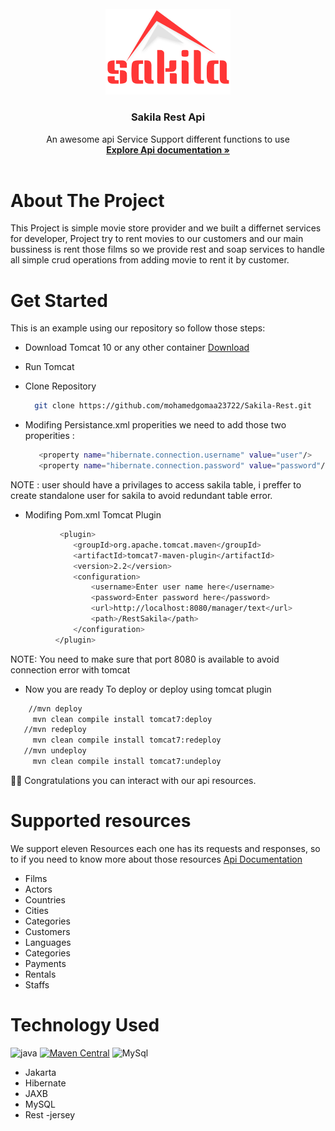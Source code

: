 <br />
<div align="center">
  <a href="https://github.com/othneildrew/Best-README-Template">
    <img src="images/logo.png" alt="Logo" width="200" height="auto">
  </a>
  <h3 align="center">Sakila Rest Api</h3>
  <p align="center">
    An awesome api Service Support different functions to use
    <br />
    <a href="https://web.postman.co/documentation/14572081-20c650b2-628c-4480-8f2d-f6198b29025b/publish?workspaceId=a46008db-a28f-4544-8783-508d3280939a#url"><strong>Explore Api documentation »</strong></a>
    <br />
    <br />
  </p>
</div>

# About The Project
This Project is simple movie store provider and we built a differnet services for developer, Project try to rent movies to our customers and 
our main bussiness is rent those films so we provide rest and soap services to handle all simple crud operations from adding movie to rent it by
customer.

# Get Started
This is an example using our repository so follow those steps:
- Download Tomcat 10 or any other container [Download](https://tomcat.apache.org/download-10.cgi)

- Run Tomcat 

- Clone Repository

  ```sh
    git clone https://github.com/mohamedgomaa23722/Sakila-Rest.git
  ``` 

- Modifing Persistance.xml properities
  we need to add those two properities :
 
  ```sh
     <property name="hibernate.connection.username" value="user"/>
     <property name="hibernate.connection.password" value="password"/>
  ``` 
 
 NOTE : user should have a privilages to access sakila table, i preffer to create standalone user for sakila
 to avoid redundant table error.
 
 - Modifing Pom.xml Tomcat Plugin
  
  ```sh
             <plugin>
                <groupId>org.apache.tomcat.maven</groupId>
                <artifactId>tomcat7-maven-plugin</artifactId>
                <version>2.2</version>
                <configuration>
                    <username>Enter user name here</username>
                    <password>Enter password here</password>
                    <url>http://localhost:8080/manager/text</url>
                    <path>/RestSakila</path>
                </configuration>
            </plugin>
  ``` 
  NOTE: You need to make sure that port 8080 is available to avoid connection error with tomcat 
    
 - Now you are ready To deploy or deploy using tomcat plugin 
  ```sh
      //mvn deploy
       mvn clean compile install tomcat7:deploy
     //mvn redeploy
       mvn clean compile install tomcat7:redeploy
     //mvn undeploy
       mvn clean compile install tomcat7:undeploy
  ``` 
 👋👋 Congratulations you can interact with our api resources.
 
 # Supported resources
 
   We support eleven Resources each one has its requests and responses, so to if you need 
   to know more about those resources [Api Documentation](https://web.postman.co/documentation/14572081-20c650b2-628c-4480-8f2d-f6198b29025b/publish?workspaceId=a46008db-a28f-4544-8783-508d3280939a#url)
  - Films 
  - Actors
  - Countries 
  - Cities
  - Categories
  - Customers
  - Languages
  - Categories
  - Payments
  - Rentals
  - Staffs
 
# Technology Used
![java](https://img.shields.io/badge/Java-ED8B00?style=for-the-badge&logo=openjdk&logoColor=white)
[![Maven Central](https://maven-badges.herokuapp.com/maven-central/cz.jirutka.rsql/rsql-parser/badge.svg)](https://maven-badges.herokuapp.com/maven-central/cz.jirutka.rsql/rsql-parser)
![MySql](https://img.shields.io/badge/MySQL-005C84?style=for-the-badge&logo=mysql&logoColor=white)
- Jakarta
- Hibernate
- JAXB 
- MySQL
- Rest
-jersey
